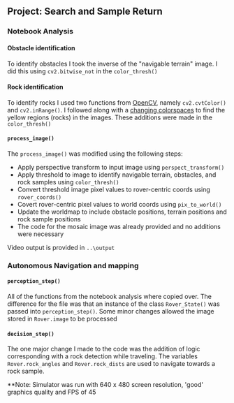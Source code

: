 ## Project: Search and Sample Return

### Notebook Analysis
#### Obstacle identification
To identify obstacles I took the inverse of the "navigable terrain" image. I did this using `cv2.bitwise_not` in the `color_thresh()`
#### Rock identification
To identify rocks I used two functions from [OpenCV](http://opencv.org), namely `cv2.cvtColor()` and `cv2.inRange()`. I followed along with a [changing colorspaces](http://opencv-python-tutroals.readthedocs.io/en/latest/py_tutorials/py_imgproc/py_colorspaces/py_colorspaces.html) to find the yellow regions (rocks) in the images. These additions were made in the `color_thresh()`

#### `process_image()`
The `process_image()` was modified using the following steps:
* Apply perspective transform to input image using `perspect_transform()`
* Apply threshold to image to identify navigable terrain, obstacles, and rock samples using `color_thresh()`
* Convert threshold image pixel values to rover-centric coords using `rover_coords()`
* Covert rover-centric pixel values to world coords using `pix_to_world()`
* Update the worldmap to include obstacle positions, terrain positions and rock sample positions
* The code for the mosaic image was already provided and no additions were necessary

Video output is provided in `..\output`

### Autonomous Navigation and mapping
#### `perception_step()`
All of the functions from the notebook analysis where copied over. The difference for the file was that an instance of the class `Rover_State()` was passed into `perception_step()`. Some minor changes allowed the image stored in `Rover.image` to be processed

#### `decision_step()`
The one major change I made to the code was the addition of logic corresponding with a rock detection while traveling. The variables `Rover.rock_angles` and `Rover.rock_dists` are used to navigate towards a rock sample.

**Note: Simulator was run with 640 x 480 screen resolution, 'good' graphics quality and FPS of 45

